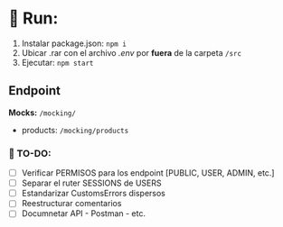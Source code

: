 # 🚀 Run:
1. Instalar package.json: `npm i`
2. Ubicar .rar con el archivo *.env* por **fuera** de la carpeta `/src`
3. Ejecutar: `npm start`

## Endpoint
**Mocks:** `/mocking/`
- products: `/mocking/products`

### 📄 TO-DO:
- [ ] Verificar PERMISOS para los endpoint [PUBLIC, USER, ADMIN, etc.]
- [ ] Separar el ruter SESSIONS de USERS
- [ ] Estandarizar CustomsErrors dispersos
- [ ] Reestructurar comentarios
- [ ] Documnetar API - Postman - etc.
